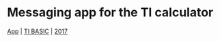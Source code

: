 # Messaging app for the TI calculator
[App](./Apps.md) | [TI BASIC](./TiBasic.md) | [2017](./2017.md)

